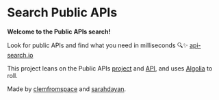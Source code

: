 # Search Public APIs

**Welcome to the Public APIs search!**

Look for public APIs and find what you need in milliseconds 🔍✨ [api-search.io](https://www.api-search.io/)

This project leans on the Public APIs [project](https://github.com/toddmotto/public-apis) and [API](https://github.com/davemachado/public-api), and uses [Algolia](https://www.algolia.com/) to roll.

Made by [clemfromspace](https://github.com/clemfromspace/) and [sarahdayan](https://github.com/sarahdayan).
